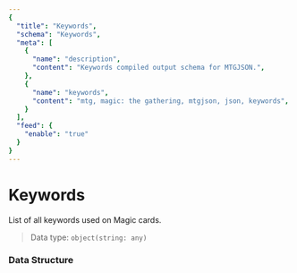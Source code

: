 ```yaml
---
{
  "title": "Keywords",
  "schema": "Keywords",
  "meta": [
    {
      "name": "description",
      "content": "Keywords compiled output schema for MTGJSON.",
    },
    {
      "name": "keywords",
      "content": "mtg, magic: the gathering, mtgjson, json, keywords",
    }
  ],
  "feed": {
    "enable": "true"
  }
}
---
```


# Keywords

List of all keywords used on Magic cards.

> Data type: `object(string: any)`  

### Data Structure

<Documentation/>
